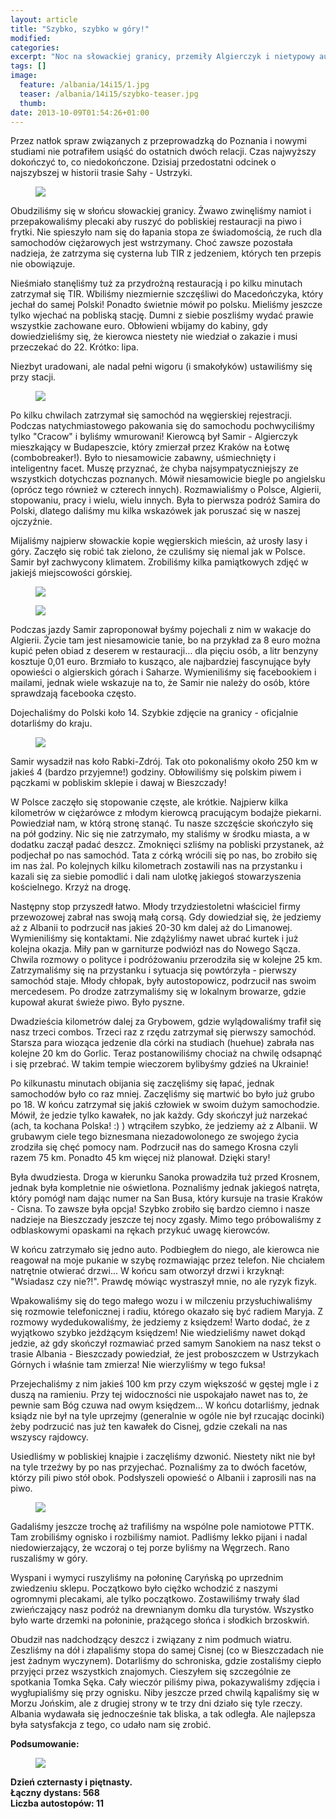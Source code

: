 ```yaml
---
layout: article
title: "Szybko, szybko w góry!"
modified:
categories: 
excerpt: "Noc na słowackiej granicy, przemiły Algierczyk i nietypowy autostop w środku nocy."
tags: []
image:
  feature: /albania/14i15/1.jpg
  teaser: /albania/14i15/szybko-teaser.jpg
  thumb:
date: 2013-10-09T01:54:26+01:00
---
```


Przez natłok spraw związanych z przeprowadzką do Poznania i nowymi studiami nie potrafiłem usiąść do ostatnich dwóch relacji. Czas najwyższy dokończyć to, co niedokończone. Dzisiaj przedostatni odcinek o najszybszej w historii trasie Sahy - Ustrzyki.

<figure class>
	<img src="http://nikodamn.github.io/images/albania/14i15/1.jpg">
</figure>

Obudziliśmy się w słońcu słowackiej granicy. Żwawo zwinęliśmy namiot i przepakowaliśmy plecaki aby ruszyć do pobliskiej restauracji na piwo i frytki. Nie spieszyło nam się do łapania stopa ze świadomością, że ruch dla samochodów ciężarowych jest wstrzymany. Choć zawsze pozostała nadzieja, że zatrzyma się cysterna lub TIR z jedzeniem, których ten przepis nie obowiązuje.

Nieśmiało stanęliśmy tuż za przydrożną restauracją i po kilku minutach zatrzymał się TIR. Wbiliśmy niezmiernie szczęśliwi do Macedończyka, który jechał do samej Polski! Ponadto świetnie mówił po polsku. Mieliśmy jeszcze tylko wjechać na pobliską stację. Dumni z siebie poszliśmy wydać prawie wszystkie zachowane euro. Obłowieni wbijamy do kabiny, gdy dowiedzieliśmy się, że kierowca niestety nie wiedział o zakazie i musi przeczekać do 22. Krótko: lipa.

Niezbyt uradowani, ale nadal pełni wigoru (i smakołyków) ustawiliśmy się przy stacji.

<figure class>
	<img src="http://nikodamn.github.io/images/albania/14i15/2.jpg">
</figure>

Po kilku chwilach zatrzymał się samochód na węgierskiej rejestracji. Podczas natychmiastowego pakowania się do samochodu pochwyciliśmy tylko "Cracow" i byliśmy wmurowani! Kierowcą był Samir - Algierczyk mieszkający w Budapeszcie, który zmierzał przez Kraków na Łotwę (combobreaker!). Było to niesamowicie zabawny, uśmiechnięty i inteligentny facet. Muszę przyznać, że chyba najsympatyczniejszy ze wszystkich dotychczas poznanych. Mówił niesamowicie biegle po angielsku (oprócz tego również w czterech innych). Rozmawialiśmy o Polsce, Algierii, stopowaniu, pracy i wielu, wielu innych. Była to pierwsza podróż Samira do Polski, dlatego daliśmy mu kilka wskazówek jak poruszać się w naszej ojczyźnie.

Mijaliśmy najpierw słowackie kopie węgierskich mieścin, aż urosły lasy i góry. Zaczęło się robić tak zielono, że czuliśmy się niemal jak w Polsce. Samir był zachwycony klimatem. Zrobiliśmy kilka pamiątkowych zdjęć w jakiejś miejscowości górskiej.

<figure class>
	<img src="http://nikodamn.github.io/images/albania/14i15/3.jpg">
</figure>

<figure class>
	<img src="http://nikodamn.github.io/images/albania/14i15/4.jpg">
</figure>

Podczas jazdy Samir zaproponował byśmy pojechali z nim w wakacje do Algierii. Życie tam jest niesamowicie tanie, bo na przykład za 8 euro można kupić pełen obiad z deserem w restauracji... dla pięciu osób, a litr benzyny kosztuje 0,01 euro. Brzmiało to kusząco, ale najbardziej fascynujące były opowieści o algierskich górach i Saharze. Wymieniliśmy się facebookiem i mailami, jednak wiele wskazuje na to, że Samir nie należy do osób, które sprawdzają facebooka często.

Dojechaliśmy do Polski koło 14. Szybkie zdjęcie na granicy - oficjalnie dotarliśmy do kraju.

<figure class>
	<img src="http://nikodamn.github.io/images/albania/14i15/5.jpg">
</figure>

Samir wysadził nas koło Rabki-Zdrój. Tak oto pokonaliśmy około 250 km w jakieś 4 (bardzo przyjemne!) godziny. Obłowiliśmy się polskim piwem i pączkami w pobliskim sklepie i dawaj w Bieszczady!

W Polsce zaczęło się stopowanie częste, ale krótkie. Najpierw kilka kilometrów w ciężarówce z młodym kierowcą pracującym bodajże piekarni. Powiedział nam, w którą stronę stanąć. Tu nasze szczęście skończyło się na pół godziny. Nic się nie zatrzymało, my staliśmy w środku miasta, a w dodatku zaczął padać deszcz. Zmoknięci szliśmy na pobliski przystanek, aż podjechał po nas samochód. Tata z córką wrócili się po nas, bo zrobiło się im nas żal. Po kolejnych kilku kilometrach zostawili nas na przystanku i kazali się za siebie pomodlić i dali nam ulotkę jakiegoś stowarzyszenia kościelnego. Krzyż na drogę.

Następny stop przyszedł łatwo. Młody trzydziestoletni właściciel firmy przewozowej zabrał nas swoją małą corsą. Gdy dowiedział się, że jedziemy aż z Albanii to podrzucił nas jakieś 20-30 km dalej aż do Limanowej. Wymieniliśmy się kontaktami. Nie zdążyliśmy nawet ubrać kurtek i już kolejna okazja. Miły pan w garniturze podwiózł nas do Nowego Sącza. Chwila rozmowy o polityce i podróżowaniu przerodziła się w kolejne 25 km. Zatrzymaliśmy się na przystanku i sytuacja się powtórzyła - pierwszy samochód staje. Młody chłopak, były autostopowicz, podrzucił nas swoim mercedesem. Po drodze zatrzymaliśmy się w lokalnym browarze, gdzie kupował akurat świeże piwo. Było pyszne.

Dwadzieścia kilometrów dalej za Grybowem, gdzie wylądowaliśmy trafił się nasz trzeci combos. Trzeci raz z rzędu zatrzymał się pierwszy samochód. Starsza para wioząca jedzenie dla córki na studiach (huehue) zabrała nas kolejne 20 km do Gorlic. Teraz postanowiliśmy chociaż na chwilę odsapnąć i się przebrać. W takim tempie wieczorem bylibyśmy gdzieś na Ukrainie!

Po kilkunastu minutach obijania się zaczęliśmy się łapać, jednak samochodów było co raz mniej. Zaczęliśmy się martwić bo było już grubo po 18. W końcu zatrzymał się jakiś człowiek w swoim dużym samochodzie. Mówił, że jedzie tylko kawałek, no jak każdy. Gdy skończył już narzekać (ach, ta kochana Polska! :) ) wtrąciłem szybko, że jedziemy aż z Albanii. W grubawym ciele tego biznesmana niezadowolonego ze swojego życia zrodziła się chęć pomocy nam. Podrzucił nas do samego Krosna czyli razem 75 km. Ponadto 45 km więcej niż planował. Dzięki stary!

Była dwudziesta. Droga w kierunku Sanoka prowadziła tuż przed Krosnem, jednak była kompletnie nie oświetlona. Poznaliśmy jednak jakiegoś natręta, który pomógł nam dając numer na San Busa, który kursuje na trasie Kraków - Cisna. To zawsze była opcja! Szybko zrobiło się bardzo ciemno i nasze nadzieje na Bieszczady jeszcze tej nocy zgasły. Mimo tego próbowaliśmy z odblaskowymi opaskami na rękach przykuć uwagę kierowców.

W końcu zatrzymało się jedno auto. Podbiegłem do niego, ale kierowca nie reagował na moje pukanie w szybę rozmawiając przez telefon. Nie chciałem natrętnie otwierać drzwi... W końcu sam otworzył drzwi i krzyknął: "Wsiadasz czy nie?!". Prawdę mówiąc wystraszył mnie, no ale ryzyk fizyk.

Wpakowaliśmy się do tego małego wozu i w milczeniu przysłuchiwaliśmy się rozmowie telefonicznej i radiu, którego okazało się być radiem Maryja. Z rozmowy wydedukowaliśmy, że jedziemy z księdzem! Warto dodać, że z wyjątkowo szybko jeżdżącym księdzem! Nie wiedzieliśmy nawet dokąd jedzie, aż gdy skończył rozmawiać przed samym Sanokiem na nasz tekst o trasie Albania - Bieszczady powiedział, że jest proboszczem w Ustrzykach Górnych i właśnie tam zmierza! Nie wierzyliśmy w tego fuksa!

Przejechaliśmy z nim jakieś 100 km przy czym większość w gęstej mgle i z duszą na ramieniu. Przy tej widoczności nie uspokajało nawet nas to, że pewnie sam Bóg czuwa nad owym księdzem... W końcu dotarliśmy, jednak ksiądz nie był na tyle uprzejmy (generalnie w ogóle nie był rzucając docinki) żeby podrzucić nas już ten kawałek do Cisnej, gdzie czekali na nas wszyscy rajdowcy.

Usiedliśmy w pobliskiej knajpie i zaczęliśmy dzwonić. Niestety nikt nie był na tyle trzeźwy by po nas przyjechać. Poznaliśmy za to dwóch facetów, którzy pili piwo stół obok. Podsłyszeli opowieść o Albanii i zaprosili nas na piwo.

<figure class>
	<img src="http://nikodamn.github.io/images/albania/14i15/6.jpg">
</figure>

Gadaliśmy jeszcze trochę aż trafiliśmy na wspólne pole namiotowe PTTK. Tam zrobiliśmy ognisko i rozbiliśmy namiot. Padliśmy lekko pijani i nadal niedowierzający, że wczoraj o tej porze byliśmy na Węgrzech. Rano ruszaliśmy w góry.

Wyspani i wymyci ruszyliśmy na połoninę Caryńską po uprzednim zwiedzeniu sklepu. Początkowo było ciężko wchodzić z naszymi ogromnymi plecakami, ale tylko początkowo. Zostawiliśmy trwały ślad zwieńczający nasz podróż na drewnianym domku dla turystów. Wszystko było warte drzemki na połoninie, prażącego słońca i słodkich brzoskwiń.


Obudził nas nadchodzący deszcz i związany z nim podmuch wiatru. Zeszliśmy na dół i złapaliśmy stopa do samej Cisnej (co w Bieszczadach nie jest żadnym wyczynem). Dotarliśmy do schroniska, gdzie zostaliśmy ciepło przyjęci przez wszystkich znajomych. Cieszyłem się szczególnie ze spotkania Tomka Sęka. Cały wieczór piliśmy piwa, pokazywaliśmy zdjęcia i wygłupialiśmy się przy ognisku. Niby jeszcze przed chwilą kąpaliśmy się w Morzu Jońskim, ale z drugiej strony w te trzy dni działo się tyle rzeczy. Albania wydawała się jednocześnie tak bliska, a tak odległa. Ale najlepsza była satysfakcja z tego, co udało nam się zrobić.

<b>
Podsumowanie: <br>

<figure class>
	<img src="http://nikodamn.github.io/images/albania/14i15/mapa.jpg">
</figure>

Dzień czternasty i piętnasty. <br>
Łączny dystans: 568 <br>
Liczba autostopów: 11 <br>
</b>
